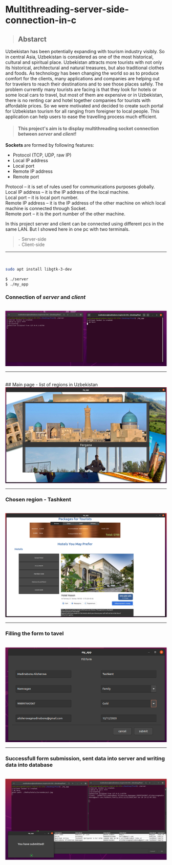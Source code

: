 # Multithreading-server-side-connection-in-c

> ## Abstarct
<p> Uzbekistan has been potentially expanding with tourism industry visibly. So in central Asia, Uzbekistan is considered as one of the most historical, cultural and spiritual place. Uzbekistan attracts more tourists with not only its historical, architectural and natural treasures, but also traditional clothes and foods. As technology has been changing the world so as to produce comfort for the clients, many applications and companies are helping out for travelers to reach their destinations and to see those places safely. The problem currently many tourists are facing is that they look for hotels or some local cars to travel, but most of them are expensive or in Uzbekistan, there is no renting car and hotel together companies for tourists with affordable prices. So we were motivated and decided to create such portal for Uzbekistan tourism for all ranging from foreigner to local people. This application can help users to ease the travelling process much efficient. </p>

> #### This project's aim is to display multithreading socket connection between <em>server</em> and <em>client</em>! 

  <b> Sockets </b> are formed by following features: 
  * Protocol (TCP, UDP, raw IP) 
  * Local IP address 
  * Local port 
  * Remote IP address 
  * Remote port  <br>

<p> Protocol – it is set of rules used for communications purposes globally.<br>
 Local IP address – it is the IP address of the local machine.<br>
 Local port – it is local port number.<br>
 Remote IP address – it is the IP address of the other machine on which local machine is connected  through Socket.<br>
 Remote port – it is the port number of the other machine.  
  </p>

<p> In this project server and client can be connected using different pcs in the same LAN. But I showed here in one pc with two terminals. </p>

> `-` Server-side <br>
>  `-` Client-side 
  <hr> 
 <br>
 
 ```bash
sudo apt install libgtk-3-dev 
```
 ```
$ ./server
$ ./my_app
```
### Connection of <em> server </em> and <em> client </em> 
<br>
  <img src ="images/img1.png">
  <hr>
   <br>
## Main page - list of regions in Uzbekistan
<br>
  <img src ="images/img2.png">
  <hr>
   
### Chosen region - Tashkent
<br>
  <img src ="images/img3.png">
  <hr>
   
### Filling the form to tavel
<br>
  <img src ="images/img4.png">
  <hr>
   
### Successfull form submission, sent data into server and writing data into database
<br>
  <img src ="images/img5.png">



